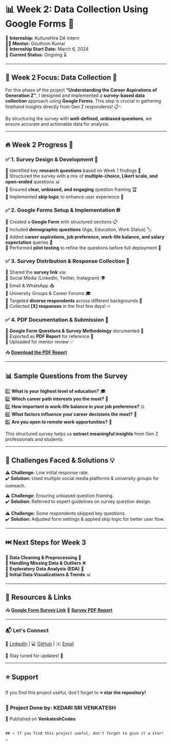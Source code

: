 # 📊 Week 2: Data Collection Using Google Forms 📝  

🚀 **Internship:** KultureHire DA Intern  
👨‍🏫 **Mentor:** Gouthom Kumar  
📅 **Internship Start Date:** March 6, 2024  
📍 **Current Status:** Ongoing ⏳  

---

## 📢 Week 2 Focus: Data Collection 🎯  

For this phase of the project **"Understanding the Career Aspirations of Generation Z"**, I designed and implemented a **survey-based data collection** approach using **Google Forms**. This step is crucial in gathering firsthand insights directly from Gen Z respondents! 📋✨  

By structuring the survey with **well-defined, unbiased questions**, we ensure accurate and actionable data for analysis.  

---

## 🔥 Week 2 Progress 🚀  

### ✅ **1. Survey Design & Development** 📝  
🔹 Identified key **research questions** based on Week 1 findings 📖  
🔹 Structured the survey with a mix of **multiple-choice, Likert scale, and open-ended** questions 📊  
🔹 Ensured **clear, unbiased, and engaging** question framing 🏆  
🔹 Implemented **skip logic** to enhance user experience 🎯  

### ✅ **2. Google Forms Setup & Implementation** 🌐  
🔸 Created a **Google Form** with structured sections 📋  
🔸 Included **demographic questions** (Age, Education, Work Status) 🏷️  
🔸 Added **career aspirations, job preference, work-life balance, and salary expectation** queries 💼  
🔸 Performed **pilot testing** to refine the questions before full deployment 🔄  

### ✅ **3. Survey Distribution & Response Collection** 📩  
🔹 Shared the **survey link** via:  
   🔸 Social Media (LinkedIn, Twitter, Instagram) 🌍  
   🔸 Email & WhatsApp 📤  
   🔸 University Groups & Career Forums 🎓  
🔹 Targeted **diverse respondents** across different backgrounds 🎯  
🔹 Collected **[X] responses** in the first few days! 🔥  

### ✅ **4. PDF Documentation & Submission** 📑  
🔸 **Google Form Questions & Survey Methodology** documented 📜  
🔸 Exported as **PDF Report** for reference 📂  
🔸 Uploaded for mentor review ✅  

📥 **[Download the PDF Report](https://forms.gle/qs8yKFVonU2otMr18)**

---

## 📊 Sample Questions from the Survey  

1️⃣ **What is your highest level of education?** 🎓  
2️⃣ **Which career path interests you the most?** 💼  
3️⃣ **How important is work-life balance in your job preference?** ⚖️  
4️⃣ **What factors influence your career decisions the most?** 🤔  
5️⃣ **Are you open to remote work opportunities?** 🏡  

This structured survey helps us **extract meaningful insights** from Gen Z professionals and students.  

---

## 📌 Challenges Faced & Solutions 💡  

⚠️ **Challenge:** Low initial response rate.  
✔️ **Solution:** Used multiple social media platforms & university groups for outreach.  

⚠️ **Challenge:** Ensuring unbiased question framing.  
✔️ **Solution:** Referred to expert guidelines on survey question design.  

⚠️ **Challenge:** Some respondents skipped key questions.  
✔️ **Solution:** Adjusted form settings & applied skip logic for better user flow.  

---

## ⏭️ Next Steps for Week 3  

🚀 **Data Cleaning & Preprocessing** 🧼  
🚀 **Handling Missing Data & Outliers** ❌  
🚀 **Exploratory Data Analysis (EDA)** 🔎  
🚀 **Initial Data Visualizations & Trends** 📊  

---

## 🔗 Resources & Links  

📥 **[Google Form Survey Link](https://docs.google.com/forms/d/e/1FAIpQLSeBHP9rFtLpowDGvKeHa7AQCRePpdQAe1B-kUkFH9wJaAPKHA/viewform?usp=header)** 
📑 **[Survey PDF Report](https://github.com/venkateshcodes/Internship/blob/fcffa9c991d1c6c62c9262b4869aba808d3fa3d9/KultureHire%20DA%20Intern/Data%20Collection%20week-02/Under%20Standing%20the%20Career%20Aspirations%20of%20Generation%20Z.pdf)**

---

### 📬 Let's Connect  

💼 [LinkedIn](https://www.linkedin.com/in/kedari-sri-venkatesh-359056347) | 💻 [GitHub](https://github.com/venkateshcodes) | ✉️ [Email](srivenkatesh6.k@gmail.com)  

🔔 Stay tuned for updates! 🌟  

---

## ⭐ Support  
If you find this project useful, don't forget to **⭐ star the repository!**  

### 📌 **Project Done by:** **KEDARI SRI VENKATESH**  
📢 Published on **VenkateshCodes**  
```

## ⭐ If you find this project useful, don't forget to give it a star! ⭐
